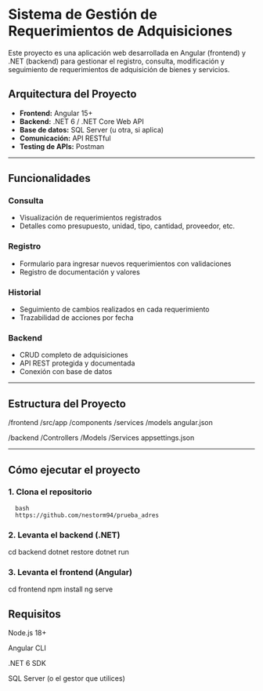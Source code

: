 # Sistema de Gestión de Requerimientos de Adquisiciones

Este proyecto es una aplicación web desarrollada en Angular (frontend) y .NET (backend) para gestionar el registro, consulta, modificación y seguimiento de requerimientos de adquisición de bienes y servicios.

## Arquitectura del Proyecto

- **Frontend:** Angular 15+
- **Backend:** .NET 6 / .NET Core Web API
- **Base de datos:** SQL Server (u otra, si aplica)
- **Comunicación:** API RESTful
- **Testing de APIs:** Postman

---

##  Funcionalidades

### Consulta
- Visualización de requerimientos registrados
- Detalles como presupuesto, unidad, tipo, cantidad, proveedor, etc.

###  Registro
- Formulario para ingresar nuevos requerimientos con validaciones
- Registro de documentación y valores

###  Historial
- Seguimiento de cambios realizados en cada requerimiento
- Trazabilidad de acciones por fecha

### Backend
- CRUD completo de adquisiciones
- API REST protegida y documentada
- Conexión con base de datos

---

##  Estructura del Proyecto
/frontend /src/app /components /services /models angular.json

/backend /Controllers /Models /Services appsettings.json


---

## Cómo ejecutar el proyecto

### 1. Clona el repositorio

      bash
      https://github.com/nestorm94/prueba_adres

### 2. Levanta el backend (.NET)
  cd backend
  dotnet restore
  dotnet run
### 3. Levanta el frontend (Angular)

  cd frontend
  npm install
  ng serve


## Requisitos
Node.js 18+

Angular CLI

.NET 6 SDK

SQL Server (o el gestor que utilices)

